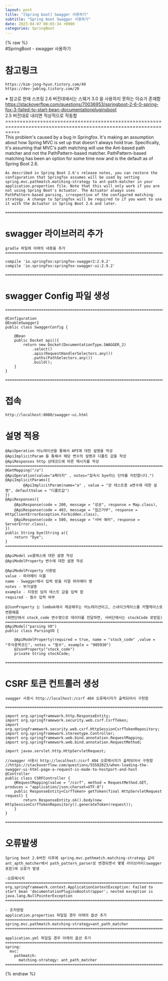 ```yaml
---  
layout: post  
title: "[Spring boot] Swagger 사용하기"  
subtitle: "Spring boot Swagger 사용하기"  
date: 2023-04-07 00:03:34 +0900  
categories: SpringBoot  
---  
```

{% raw %}  
#SpringBoot - swagger 사용하기  
  
# 참고링크  
	https://kim-jong-hyun.tistory.com/49  
	https://dev-jwblog.tistory.com/20  
  
※ 참고로 현재 스프링 2.6 버전대에서는 스웨거 3.0 을 사용하지 못하는 이슈가 존재함  
	https://stackoverflow.com/questions/70036953/springboot-2-6-0-spring-fox-3-failed-to-start-bean-documentationpluginsboot  
	2.5 버전대로 내리면 적상적으로 작동함  
	=================================================================================================================  
	This problem's caused by a bug in Springfox. It's making an assumption about how Spring MVC is set up that doesn't always hold true. Specifically, it's assuming that MVC's path matching will use the Ant-based path matcher and not the PathPattern-based matcher. PathPattern-based matching has been an option for some time now and is the default as of Spring Boot 2.6.  
  
	As described in Spring Boot 2.6's release notes, you can restore the configuration that Springfox assumes will be used by setting spring.mvc.pathmatch.matching-strategy to ant-path-matcher in your application.properties file. Note that this will only work if you are not using Spring Boot's Actuator. The Actuator always uses PathPattern-based parsing, irrespective of the configured matching-strategy. A change to Springfox will be required to if you want to use it with the Actuator in Spring Boot 2.6 and later.  
  
	=================================================================================================================  
  
# swagger 라이브러리 추가  
  
	gradle 파일에 아래의 내용을 추가  
	=================================================================================================================  
  
	compile 'io.springfox:springfox-swagger2:2.9.2'  
    compile 'io.springfox:springfox-swagger-ui:2.9.2'  
  
	=================================================================================================================  
  
# swagger Config 파일 생성  
	=================================================================================================================  
  
	@Configuration  
	@EnableSwagger2  
	public class SwaggerConfig {  
  
		@Bean  
		public Docket api(){  
			return new Docket(DocumentationType.SWAGGER_2)  
				.select()  
				.apis(RequestHandlerSelectors.any())  
				.paths(PathSelectors.any())  
				.build();  
		}  
	}  
  
	=================================================================================================================  
  
# 접속  
	http://localhost:8080/swagger-ui.html  
  
# 설명 적용  
  
	@ApiOperation 어노테이션을 통해서 API에 대한 설명을 작성  
	@ApiImplicitParam 을 통해서 해당 변수의 설명과 디폴트 값을 작성  
	@ApiResponses http 상태코드에 따른 메시지를 작성  
	=================================================================================================================  
    @GetMapping("/a")  
    @ApiOperation(value="a페이지" , notes="접속시 bye라는 단어를 리턴합니다.")  
    @ApiImplicitParams({  
            @ApiImplicitParam(name="a" , value = "걍 테스트용 a변수에 대한 설명", defaultValue = "디폴트값")  
    })  
	@ApiResponses({  
		@ApiResponse(code = 200, message = "성공", response = Map.class),  
		@ApiResponse(code = 403, message = "접근거부", response = HttpClientErrorException.Forbidden.class),  
		@ApiResponse(code = 500, message = "서버 에러", response = ServerError.class),  
    })  
    public String bye(String a){  
        return "bye";  
    }  
	=================================================================================================================  
  
	@ApiModel vo클래스에 대한 설명 작성  
	@ApiModelProperty 변수에 대한 설명 작성  
  
	@ApiModelProperty 사용법  
	value - 파라메터 이름  
	name - Swagger에서 입력 받을 리얼 파라메터 명  
	notes - 부가설명  
	example - 지정된 임의 테스트 값을 입력 함  
	required - 필수 입력 여부  
  
	@JsonProperty 는 lombok에서 제공해주는 어노테이션이고, 스네이크케이스를 카멜케이스로 변환해줌  
	(화면단에서 stock_code 변수명으로 데이터를 전달하면, 서버단에서는 stockCode 로받음)  
	=================================================================================================================  
	@ApiModel("parsing VO")  
	public class ParsingVO {  
  
		@ApiModelProperty(required = true, name = "stock_code" ,value = "주식종목코드", notes = "필수", example = "005930")  
		@JsonProperty("stock_code")  
		private String stockCode;  
  
	=================================================================================================================  
  
# CSRF 토큰 컨트롤러 생성  
  
	swagger 사용시 http://localhost:/csrf 404 오류메시지가 출력되어서 구현함  
  
	=================================================================================================================  
  
	import org.springframework.http.ResponseEntity;  
	import org.springframework.security.web.csrf.CsrfToken;  
	import org.springframework.security.web.csrf.HttpSessionCsrfTokenRepository;  
	import org.springframework.stereotype.Controller;  
	import org.springframework.web.bind.annotation.RequestMapping;  
	import org.springframework.web.bind.annotation.RequestMethod;  
  
	import javax.servlet.http.HttpServletRequest;  
  
	//swagger 사용시 http://localhost:/csrf 404 오류메시지가 출력되어서 구현함  
	//https://stackoverflow.com/questions/55582023/when-loading-the-swagger-ui-html-page-a-request-is-made-to-hostport-and-host  
	@Controller  
	public class CSRFController {  
		@RequestMapping(value = "/csrf", method = RequestMethod.GET, produces = "application/json;charset=UTF-8")  
		public ResponseEntity<CsrfToken> getToken(final HttpServletRequest request) {  
			return ResponseEntity.ok().body(new HttpSessionCsrfTokenRepository().generateToken(request));  
		}  
	}  
  
	=================================================================================================================  
  
# 오류발생  
  
	Spring boot 2.6버전 이후에 spring.mvc.pathmatch.matching-strategy 값이 ant_apth_matcher에서 path_pattern_parser로 변경되면서 몇몇 라이브러리(swagger포함)에 오류가 발생  
  
	-오류메시지  
	=================================================================================================================  
	org.springframework.context.ApplicationContextException: Failed to start bean 'documentationPluginsBootstrapper'; nested exception is java.lang.NullPointerException  
	=================================================================================================================  
  
	- 조치방법  
	application.properties 파일일 경우 아래의 옵션 추가  
	=================================================================================================================  
	spring.mvc.pathmatch.matching-strategy=ant_path_matcher  
	=================================================================================================================  
  
	application.yml 파일일 경우 아래의 옵션 추가  
	=================================================================================================================  
	spring:  
	  mvc:  
		pathmatch:  
		  matching-strategy: ant_path_matcher  
	=================================================================================================================  
{% endraw %}